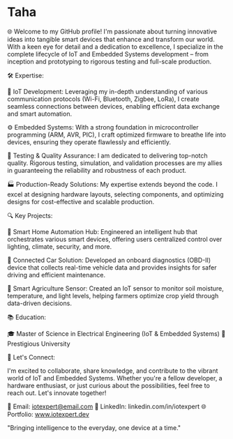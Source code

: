 # Taha
🌐 Welcome to my GitHub profile! I'm passionate about turning innovative ideas into tangible smart devices that enhance and transform our world. With a keen eye for detail and a dedication to excellence, I specialize in the complete lifecycle of IoT and Embedded Systems development – from inception and prototyping to rigorous testing and full-scale production.

🛠️ Expertise:

🔌 IoT Development: Leveraging my in-depth understanding of various communication protocols (Wi-Fi, Bluetooth, Zigbee, LoRa), I create seamless connections between devices, enabling efficient data exchange and smart automation.

⚙️ Embedded Systems: With a strong foundation in microcontroller programming (ARM, AVR, PIC), I craft optimized firmware to breathe life into devices, ensuring they operate flawlessly and efficiently.

🧪 Testing & Quality Assurance: I am dedicated to delivering top-notch quality. Rigorous testing, simulation, and validation processes are my allies in guaranteeing the reliability and robustness of each product.

🏭 Production-Ready Solutions: My expertise extends beyond the code. I excel at designing hardware layouts, selecting components, and optimizing designs for cost-effective and scalable production.

🔍 Key Projects:

🌆 Smart Home Automation Hub: Engineered an intelligent hub that orchestrates various smart devices, offering users centralized control over lighting, climate, security, and more.

🚗 Connected Car Solution: Developed an onboard diagnostics (OBD-II) device that collects real-time vehicle data and provides insights for safer driving and efficient maintenance.

🌱 Smart Agriculture Sensor: Created an IoT sensor to monitor soil moisture, temperature, and light levels, helping farmers optimize crop yield through data-driven decisions.

📚 Education:

🎓 Master of Science in Electrical Engineering (IoT & Embedded Systems)
🏫 Prestigious University

📢 Let's Connect:

I'm excited to collaborate, share knowledge, and contribute to the vibrant world of IoT and Embedded Systems. Whether you're a fellow developer, a hardware enthusiast, or just curious about the possibilities, feel free to reach out. Let's innovate together!

📧 Email: iotexpert@email.com
💼 LinkedIn: linkedin.com/in/iotexpert
🌐 Portfolio: www.iotexpert.dev

"Bringing intelligence to the everyday, one device at a time."
